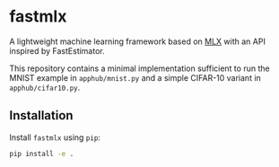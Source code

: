 # fastmlx

A lightweight machine learning framework based on [MLX](https://github.com/ml-explore/mlx) with an API inspired by FastEstimator.

This repository contains a minimal implementation sufficient to run the MNIST example in `apphub/mnist.py` and a simple CIFAR-10 variant in `apphub/cifar10.py`.

## Installation

Install `fastmlx` using `pip`:

```bash
pip install -e .
```
